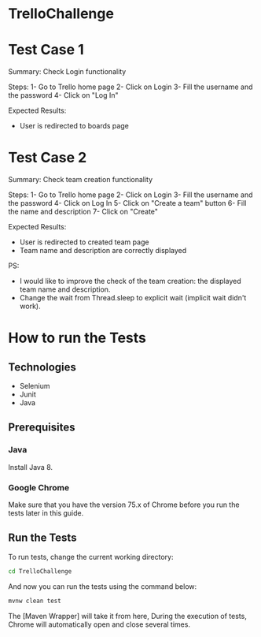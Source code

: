# TrelloChallenge

# Test Case 1
Summary: Check Login functionality

Steps:
 1- Go to Trello home page 
 2- Click on Login 
 3- Fill the username and the password 
 4- Click on "Log In" 

Expected Results:
- User is redirected to boards page

# Test Case 2
Summary: Check team creation functionality

Steps:
 1- Go to Trello home page 
 2- Click on Login 
 3- Fill the username and the password 
 4- Click on Log In 
 5- Click on "Create a team" button 
 6- Fill the name and description
 7- Click on "Create" 

Expected Results:
- User is redirected to created team page 
- Team name and description are correctly displayed


PS:
- I would like to improve the check of the team creation: the displayed team name and description.
- Change the wait from Thread.sleep to explicit wait (implicit wait didn't work).


# How to run the Tests

## Technologies

* Selenium
* Junit
* Java


## Prerequisites

### Java

Install Java 8.

### Google Chrome

 Make sure that you have the  version 75.x of Chrome before you run the tests later in this guide.


## Run the Tests

To run tests, change the current working directory:

```bash
cd TrelloChallenge
```

And now you can run the tests using the command below:

```bash
mvnw clean test
```

The [Maven Wrapper] will take it from here, During the execution of tests, Chrome will automatically open and close several times.
